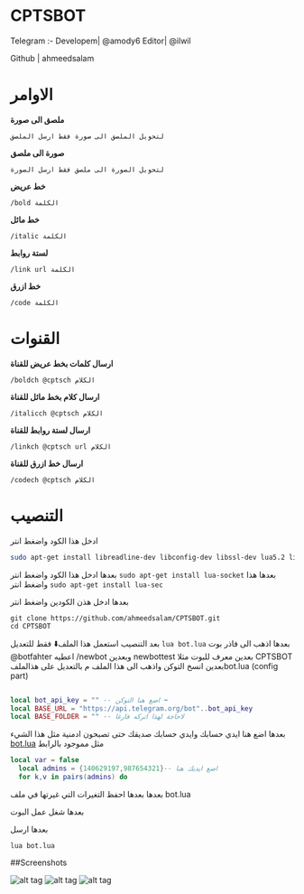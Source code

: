 # CPTSBOT

Telegram :- 
Developem| @amody6
Editor| @ilwil 

Github | ahmeedsalam
# الاوامر

 **ملصق الى صورة**

`لتحويل الملصق الى صورة فقط ارسل الملصق`

 **صورة الى ملصق**

`لتحويل الصورة الى ملصق فقط ارسل الصورة`

  **خط عريض**

`/bold الكلمة`

 **خط مائل**

`/italic الكلمة`

 **لستة روابط**

`/link url الكلمة`

**خط ازرق**

`/code الكلمة`

# القنوات

 **ارسال كلمات بخط عريض للقناة**

`/boldch @cptsch الكلام`

 **ارسال كلام بخط مائل للقناة**

`/italicch @cptsch الكلام`

 **ارسال لستة روابط للقناة**

`/linkch @cptsch url الكلام`

**ارسال خط ازرق للقناة**

`/codech @cptsch الكلام`

# التنصيب


ادخل هذا الكود واضغط انتر

```bash
sudo apt-get install libreadline-dev libconfig-dev libssl-dev lua5.2 liblua5.2-dev libevent-dev make unzip git redis-server g++ libjansson-dev libpython-dev expat libexpat1-dev
```
بعدها ادخل هذا الكود واضغط انتر
`sudo apt-get install lua-socket` 
بعدها هذا واضغط انتر
`sudo apt-get install lua-sec`

بعدها ادخل هذن الكودين واضغط انتر
```
git clone https://github.com/ahmeedsalam/CPTSBOT.git
cd CPTSBOT

```

بعد التنصيب استعمل هذا الملف⬇️ فقط للتعديل
`lua bot.lua`
بعدها اذهب الى فاذر بوت
@botfahter
اعطيه
/newbot
وبعدين
newbottest
بعدين
معرف للبوت
مثلا
CPTSBOT
بعدين انسخ التوكن
واذهب الى هذا الملف
 م بالتعديل على هذالملفbot.lua (config part)

```lua

local bot_api_key = "" -- اضع هنا التوكن ⬅️
local BASE_URL = "https://api.telegram.org/bot"..bot_api_key
local BASE_FOLDER = "" -- لاحاجة لهذا اتركه فارغا
```

بعدها اضع هنا ايدي حسابك وايدي حسابك صديقك حتى تصبحون ادمنية مثل هذا الشيء [bot.lua](https://github.com/Imandaneshi/file-manager-bot/blob/master/bot.lua#L19)
مثل مموجود بالرابط
```lua
local var = false
  local admins = {140629197,987654321}-- اضع ايديك هنا
  for k,v in pairs(admins) do

```
بعدها
بعدها احفظ التغيرات التي غيرتها في ملف bot.lua


بعدها شغل عمل البوت

بعدها ارسل

`lua bot.lua`


##Screenshots

![alt tag](http://i.imgur.com/ejbnymJ.png)
![alt tag](http://i.imgur.com/3Lm266Z.png)
![alt tag](http://i.imgur.com/qhVkRBe.png)
